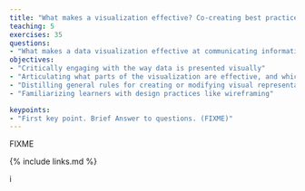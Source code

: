 ```yaml
---
title: "What makes a visualization effective? Co-creating best practices"
teaching: 5
exercises: 35
questions:
- "What makes a data visualization effective at communicating information?"
objectives:
- "Critically engaging with the way data is presented visually"
- "Articulating what parts of the visualization are effective, and which ones aren't"
- "Distilling general rules for creating or modifying visual representations of data."
- "Familiarizing learners with design practices like wireframing"

keypoints:
- "First key point. Brief Answer to questions. (FIXME)"
---
```

FIXME

{% include links.md %}

i

